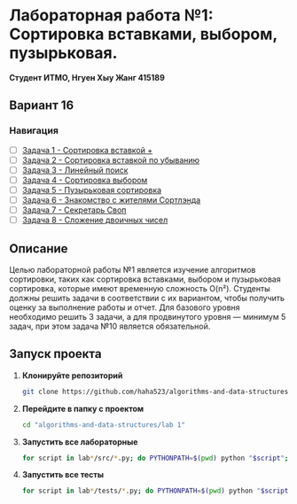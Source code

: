 # Лабораторная работа №1: Сортировка вставками, выбором, пузырьковая.

**Студент ИТМО,  Нгуен Хыу Жанг  415189**  

## Вариант 16

### Навигация

- [ ] [Задача 1 - Сортировка вставкой +](https://github.com/haha523/algorithms-and-data-structures/blob/433706323c37853ab42499f9c273d95f4797b9b7/lab%201/task%202/README.md)
- [ ] [Задача 2 - Сортировка вставкой по убыванию](https://github.com/haha523/algorithms-and-data-structures/blob/59ea01cb983fc7707c7d716ed1a165948720b866/lab%201/task%203/README.md)
- [ ] [Задача 3 - Линейный поиск](https://github.com/haha523/algorithms-and-data-structures/blob/59ea01cb983fc7707c7d716ed1a165948720b866/lab%201/task%204/README.md)
- [ ] [Задача 4 - Сортировка выбором](https://github.com/haha523/algorithms-and-data-structures/blob/59ea01cb983fc7707c7d716ed1a165948720b866/lab%201/task%205/README.md)
- [ ] [Задача 5 - Пузырьковая сортировка](https://github.com/haha523/algorithms-and-data-structures/blob/59ea01cb983fc7707c7d716ed1a165948720b866/lab%201/task%206/README.md)
- [ ] [Задача 6 - Знакомство с жителями Сортлэнда](https://github.com/haha523/algorithms-and-data-structures/blob/59ea01cb983fc7707c7d716ed1a165948720b866/lab%201/task%207/README.md)
- [ ] [Задача 7 - Секретарь Своп](https://github.com/haha523/algorithms-and-data-structures/blob/59ea01cb983fc7707c7d716ed1a165948720b866/lab%201/task%208/README.md)
- [ ] [Задача 8 - Сложение двоичных чисел](https://github.com/haha523/algorithms-and-data-structures/blob/59ea01cb983fc7707c7d716ed1a165948720b866/lab%201/task%209/README.md)

## Описание
Целью лабораторной работы №1 является изучение алгоритмов сортировки, таких как сортировка вставками, выбором и пузырьковая сортировка, которые имеют временную сложность O(n²). Студенты должны решить задачи в соответствии с их вариантом, чтобы получить оценку за выполнение работы и отчет. Для базового уровня необходимо решить 3 задачи, а для продвинутого уровня — минимум 5 задач, при этом задача №10 является обязательной.

## Запуск проекта

1. **Клонируйте репозиторий**
   ```bash
   git clone https://github.com/haha523/algorithms-and-data-structures.git
   ```
2. **Перейдите в папку с проектом**
   ```bash
   cd "algorithms-and-data-structures/lab 1"
   ```
3. **Запустить все лабораторные**
    ```bash
    for script in lab*/src/*.py; do PYTHONPATH=$(pwd) python "$script"; done
   ```
4. **Запустить все тесты**
   ```bash
   for script in lab*/tests/*.py; do PYTHONPATH=$(pwd) python "$script"; done
   ```

